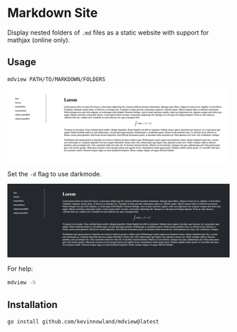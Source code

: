 # Markdown Site

Display nested folders of `.md` files as a static website with
support for mathjax (online only).

## Usage

```bash
mdview PATH/TO/MARKDOWN/FOLDERS
```

![mdview screenshot](screenshot.png?raw=true "mdview screenshot")


Set the `-d` flag to use darkmode.

![mdview screenshot darkmode](screenshot_dark.png?raw=true "mdview screenshot darkmode")

For help:

```bash
mdview -h
```

## Installation

```bash
go install github.com/kevinnowland/mdview@latest
```
